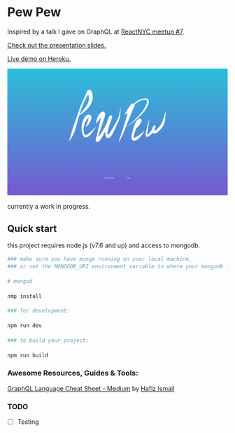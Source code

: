 # Pew Pew
Inspired by a talk I gave on GraphQL at [ReactNYC meetup \#7](https://www.meetup.com/ReactNYC/events/240619695/).

[Check out the presentation slides.](http://slides.com/michaeltobia/graphql/)

[Live demo on Heroku.](https://pew-pew-pew.herokuapp.com/)

![welcome home][landing]

currently a work in progress.

## Quick start
this project requires node.js (v7.6 and up) and access to mongodb.
```bash
### make sure you have mongo running on your local machine,
### or set the MONGODB_URI environment variable to where your mongodb lives.

# mongod

nmp install

### for development:

npm run dev

### to build your project:

npm run build
```

### Awesome Resources, Guides & Tools:
[GraphQL Language Cheat Sheet - Medium](https://wehavefaces.net/graphql-shorthand-notation-cheatsheet-17cd715861b6) by [Hafiz Ismail](https://wehavefaces.net/@sogko)

### TODO
- [ ] Testing

[landing]: https://github.com/Francois-Esquire/pewpew/raw/master/assets/screenshots/home.png "landing page"
